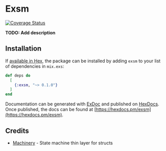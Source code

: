 # Exsm

[![Coverage Status](https://coveralls.io/repos/github/sakshamgupta05/exsm/badge.svg?branch=master)](https://coveralls.io/github/sakshamgupta05/exsm?branch=master)

**TODO: Add description**

## Installation

If [available in Hex](https://hex.pm/docs/publish), the package can be installed
by adding `exsm` to your list of dependencies in `mix.exs`:

```elixir
def deps do
  [
    {:exsm, "~> 0.1.0"}
  ]
end
```

Documentation can be generated with [ExDoc](https://github.com/elixir-lang/ex_doc)
and published on [HexDocs](https://hexdocs.pm). Once published, the docs can
be found at [https://hexdocs.pm/exsm](https://hexdocs.pm/exsm).

## Credits

* [Machinery](https://github.com/joaomdmoura/machinery) - State machine thin layer for structs
